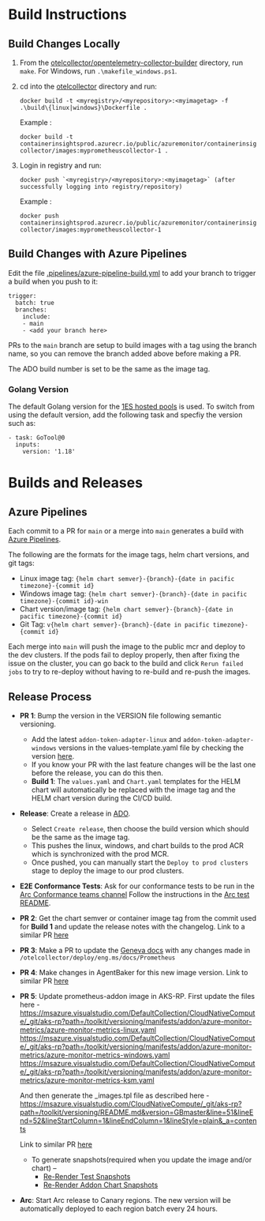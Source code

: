 # Build Instructions

## Build Changes Locally

1. From the [otelcollector/opentelemetry-collector-builder](../opentelemetry-collector-builder/) directory, run `make`. For Windows, run `.\makefile_windows.ps1`.
2. cd into the [otelcollector](../) directory and run:

    ```
    docker build -t <myregistry>/<myrepository>:<myimagetag> -f .\build\{linux|windows}\Dockerfile .
    ```

    Example :

    ```
    docker build -t containerinsightsprod.azurecr.io/public/azuremonitor/containerinsights/cidev/prometheus-collector/images:myprometheuscollector-1 .
    ```
3. Login in registry and run:
    ```
    docker push `<myregistry>/<myrepository>:<myimagetag>` (after successfully logging into registry/repository)
    ```

    Example : 
    ```
    docker push containerinsightsprod.azurecr.io/public/azuremonitor/containerinsights/cidev/prometheus-collector/images:myprometheuscollector-1
    ```

## Build Changes with Azure Pipelines

Edit the file [.pipelines/azure-pipeline-build.yml](../../.pipelines/azure-pipeline-build.yml) to add your branch to trigger a build when you push to it:

```
trigger:
  batch: true
  branches:
    include:
    - main
    - <add your branch here>
```

PRs to the `main` branch are setup to build images with a tag using the branch name, so you can remove the branch added above before making a PR.

The ADO build number is set to be the same as the image tag.

### Golang Version

The default Golang version for the [1ES hosted pools](https://eng.ms/docs/cloud-ai-platform/developer-services/one-engineering-system-1es/1es-docs) is used. To switch from using the default version, add the following task and specfiy the version such as:

```
- task: GoTool@0
  inputs:
    version: '1.18'
```

# Builds and Releases

## Azure Pipelines
Each commit to a PR for `main` or a merge into `main` generates a build with [Azure Pipelines](https://github-private.visualstudio.com/azure/_build?definitionId=440). 

The following are the formats for the image tags, helm chart versions, and git tags:
  - Linux image tag: `{helm chart semver}-{branch}-{date in pacific timezone}-{commit id}`
  - Windows image tag: `{helm chart semver}-{branch}-{date in pacific timezone}-{commit id}-win`
  - Chart version/image tag: `{helm chart semver}-{branch}-{date in pacific timezone}-{commit id}`
  - Git Tag: `v{helm chart semver}-{branch}-{date in pacific timezone}-{commit id}`
  
Each merge into `main` will push the image to the public mcr and deploy to the dev clusters. If the pods fail to deploy properly, then after fixing the issue on the cluster, you can go back to the build and click `Rerun failed jobs` to try to re-deploy without having to re-build and re-push the images.

## Release Process
- **PR 1**: Bump the version in the VERSION file following semantic versioning.
    - Add the latest `addon-token-adapter-linux` and `addon-token-adapter-windows` versions in the values-template.yaml file by checking the version [here](https://msazure.visualstudio.com/CloudNativeCompute/_git/aks-rp?path=%2Fccp%2Fcharts%2Fkube-control-plane%2Ftemplates%2F_images.tpl&_a=contents&version=GBmaster).
    - If you know your PR with the last feature changes will be the last one before the release, you can do this then.
    - **Build 1**: The `values.yaml` and `Chart.yaml` templates for the HELM chart will automatically be replaced with the image tag and the HELM chart version during the CI/CD build.
- **Release**: Create a release in [ADO](https://github-private.visualstudio.com/azure/_release?_a=releases&view=mine&definitionId=79).
    - Select `Create release`, then choose the build version which should be the same as the image tag.
    - This pushes the linux, windows, and chart builds to the prod ACR which is synchronized with the prod MCR.
    - Once pushed, you can manually start the `Deploy to prod clusters` stage to deploy the image to our prod clusters.
- **E2E Conformance Tests**: Ask for our conformance tests to be run in the [Arc Conformance teams channel](https://teams.microsoft.com/l/channel/19%3arlnJ5tIxEMP-Hhe-pRPPp9C6iYQ1CwAelt4zTqyC_NI1%40thread.tacv2/General?groupId=a077ab34-99ea-490c-b204-358d31c24fbe&tenantId=72f988bf-86f1-41af-91ab-2d7cd011db47) Follow the instructions in the [Arc test README](../../otelcollector/test/arc-conformance/README.md#testing-on-the-arc-conformance-matrix).
- **PR 2**: Get the chart semver or container image tag from the commit used for **Build 1** and update the release notes with the changelog. Link to a similar PR [here](https://github.com/Azure/prometheus-collector/pull/298)
- **PR 3**: Make a PR to update the [Geneva docs](https://msazure.visualstudio.com/One/_git/EngSys-MDA-GenevaDocs?path=%2Fdocumentation%2Fmetrics%2FPrometheus&version=GBmaster&_a=contents) with any changes made in `/otelcollector/deploy/eng.ms/docs/Prometheus`
- **PR 4**: Make changes in AgentBaker for this new image version. Link to similar PR [here](https://github.com/Azure/AgentBaker/pull/2285/files)
- **PR 5**: Update prometheus-addon image in AKS-RP. 
First update the files here - https://msazure.visualstudio.com/DefaultCollection/CloudNativeCompute/_git/aks-rp?path=/toolkit/versioning/manifests/addon/azure-monitor-metrics/azure-monitor-metrics-linux.yaml
https://msazure.visualstudio.com/DefaultCollection/CloudNativeCompute/_git/aks-rp?path=/toolkit/versioning/manifests/addon/azure-monitor-metrics/azure-monitor-metrics-windows.yaml
https://msazure.visualstudio.com/DefaultCollection/CloudNativeCompute/_git/aks-rp?path=/toolkit/versioning/manifests/addon/azure-monitor-metrics/azure-monitor-metrics-ksm.yaml 

  And then generate the _images.tpl file as described here - 
https://msazure.visualstudio.com/CloudNativeCompute/_git/aks-rp?path=/toolkit/versioning/README.md&version=GBmaster&line=51&lineEnd=52&lineStartColumn=1&lineEndColumn=1&lineStyle=plain&_a=contents

  Link to similar PR [here](https://msazure.visualstudio.com/DefaultCollection/CloudNativeCompute/_git/aks-rp/pullrequest/8675121)
    - To generate snapshots(required when you update the image and/or chart) –
        - [Re-Render Test Snapshots](https://msazure.visualstudio.com/CloudNativeCompute/_git/aks-rp?path=/ccp/charts/tests/addon-adapter-charts&version=GBmaster&_a=contents&anchor=re-render-test-snapshots)
        - [Re-Render Addon Chart Snapshots](https://msazure.visualstudio.com/CloudNativeCompute/_git/aks-rp?path=/ccp/charts/tests/addon-charts/README.md&version=GBmaster&_a=contents)
- **Arc**: Start Arc release to Canary regions. The new version will be automatically deployed to each region batch every 24 hours.

